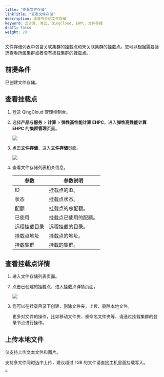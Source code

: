 ```yaml
---
title: "查看文件存储"
linkTitle: "查看文件存储"
description: 本章节介绍文件存储
keyword: 云计算, 青云, QingCloud, EHPC，文件存储
draft: false
weight: 20
---
```


文件存储列表中包含关联集群的挂载点和未关联集群的挂载点。您可以根据需要筛选查看所属集群或者没有挂载集群的挂载点。

## 前提条件

已创建文件存储。

## 查看挂载点

1. 登录 QingCloud 管理控制台。

2. 选择**产品与服务** > **计算** > **弹性高性能计算 EHPC**，进入**弹性高性能计算 EHPC** 的**集群管理**页面。

   ![](../../../_images/qs_hpc_list.png)

3. 点击**文件存储**，进入**文件存储**页面。

   ![](../../../_images/um_create_nas_list.png)

4. 查看文件存储列表相关信息。

   | 参数         | 参数说明             |
   | ------------ | -------------------- |
   | ID           | 挂载点的ID。         |
   | 状态         | 挂载点状态。         |
   | 配额         | 挂载点的总配额。     |
   | 已使用       | 挂载点已使用的配额。 |
   | 远程挂载目录 | 远程挂载的目录。     |
   | 挂载点地址   | 挂载点的地址。       |
   | 挂载集群     | 挂载的集群。         |

## 查看挂载点详情

1. 进入文件存储列表页面。

2. 点击已创建的挂载点，进入挂载点详情页面。

   ![](../../../_images/um_create_nas_details.png)

3. 您可以在挂载目录下创建、删除文件夹，上传、删除本地文件。

   更多对文件的操作，比如移动文件夹、重命名文件夹等，请通过挂载集群的登录节点进行操作。

## 上传本地文件

仅支持上传文本文件和图片。

支持多文件同时选中上传，建议超过 1GB 的文件请直接主机里面挂载写入。

<img src="../../../_images/um_create_uploadfile.png" style="zoom:50%;" />
